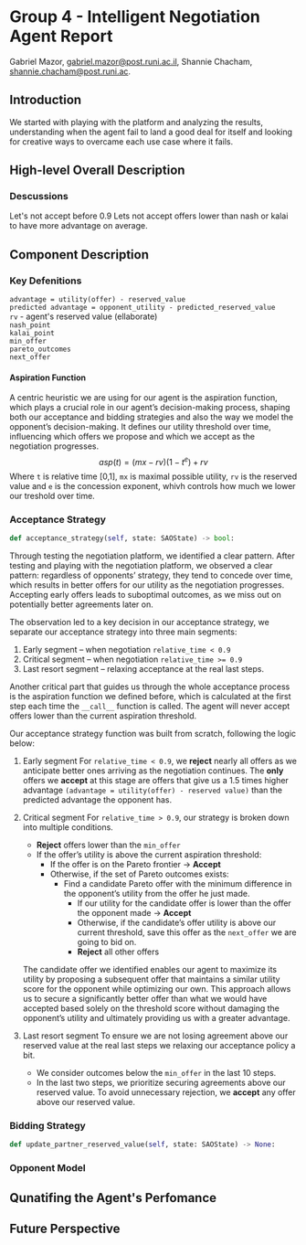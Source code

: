 # Group 4 - Intelligent Negotiation Agent Report

Gabriel Mazor, gabriel.mazor@post.runi.ac.il, Shannie Chacham, shannie.chacham@post.runi.ac.
## Introduction
We started with playing with the platform and analyzing the results, understanding when the agent fail to land a good deal for itself and looking for creative ways to overcame each use case where it fails.
## High-level Overall Description

### Descussions
Let's not accept before 0.9
Lets not accept offers lower than nash or kalai to have more advantage on average.

## Component Description
### Key Defenitions
`advantage = utility(offer) - reserved_value` <br>
`predicted advantage = opponent_utility - predicted_reserved_value` <br>
`rv` - agent's reserved value (ellaborate) <br>
`nash_point` <br>
`kalai_point` <br>
`min_offer` <br>
`pareto_outcomes` <br>
`next_offer` <br>

#### Aspiration Function
A centric heuristic we are using for our agent is the aspiration function, which plays a crucial role in our agent’s decision-making process, shaping both our acceptance and bidding strategies and also the way we model the opponent’s decision-making. It defines our utility threshold over time, influencing which offers we propose and which we accept as the negotiation progresses.
$$ asp(t) = (mx-rv)(1-t^e) +rv $$
Where `t` is relative time [0,1], `mx` is maximal possible utility, `rv` is the reserved value and `e` is the concession exponent, whivh controls how much we lower our treshold over time.


### Acceptance Strategy
```python
def acceptance_strategy(self, state: SAOState) -> bool:
```
Through testing the negotiation platform, we identified a clear pattern.
After testing and playing with the negotiation platform, we observed a clear pattern: regardless of opponents’ strategy, they tend to concede over time, which results in better offers for our utility as the negotiation progresses. Accepting early offers leads to suboptimal outcomes, as we miss out on potentially better agreements later on. 

The observation led to a key decision in our acceptance strategy, we separate our acceptance strategy into three main segments: 
1.	Early segment – when negotiation `relative_time < 0.9`
2.	Critical segment – when negotiation `relative_time >= 0.9`
3.	Last resort segment – relaxing acceptance at the real last steps.

Another critical part that guides us through the whole acceptance process is the aspiration function we defined before, which is calculated at the first step each time the `__call__` function is called. The agent will never accept offers lower than the current aspiration threshold.

Our acceptance strategy function was built from scratch, following the logic below:

1.	Early segment
    For `relative_time < 0.9`, we **reject** nearly all offers as we anticipate better ones arriving as the negotiation continues.
    The **only** offers we **accept** at this stage are offers that give us a 1.5 times higher advantage `(advantage = utility(offer) - reserved value)` than the predicted advantage the opponent has.

2.	Critical segment
    For `relative_time > 0.9`, our strategy is broken down into multiple conditions.
    - **Reject** offers lower than the `min_offer`
    - If the offer’s utility is above the current aspiration threshold:
      - If the offer is on the Pareto frontier -> **Accept**
      - Otherwise, if the set of Pareto outcomes exists:
        - Find a candidate Pareto offer with the minimum difference in the opponent’s utility from the offer he just made. 
          - If our utility for the candidate offer is lower than the offer the opponent made -> **Accept**
          - Otherwise, if the candidate’s offer utility is above our current threshold, save this offer as the `next_offer` we are going to bid on.
          - **Reject** all other offers

    The candidate offer we identified enables our agent to maximize its utility by proposing a subsequent offer that maintains a similar utility score for the opponent while optimizing our own. This approach allows us to secure a significantly better offer than what we would have accepted based solely on the threshold score without damaging the opponent’s utility and ultimately providing us with a greater advantage.

3.	Last resort segment
    To ensure we are not losing agreement above our reserved value at the real last steps we relaxing our acceptance policy a bit.
    - We consider outcomes below the `min_offer` in the last 10 steps.
    - In the last two steps, we prioritize securing agreements above our reserved value. To avoid unnecessary rejection, we **accept** any offer above our reserved value.

### Bidding Strategy
```python
def update_partner_reserved_value(self, state: SAOState) -> None:
```

### Opponent Model

## Qunatifing the Agent's Perfomance

## Future Perspective